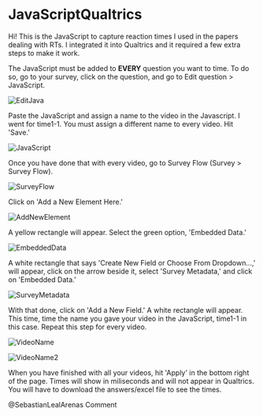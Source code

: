 # JavaScriptQualtrics

Hi! This is the JavaScript to capture reaction times I used in the papers dealing with RTs. I integrated it into Qualtrics and it required a few extra steps to make it work.


The JavaScript must be added to **EVERY** question you want to time. To do so, go to your survey, click on the question, and go to Edit question > JavaScript.

![EditJava](https://github.com/SebastianLealArenas/JavaScriptQualtrics/assets/129341907/fca658f3-63b7-4617-9281-d9f40f6aa5c6)

Paste the JavaScript and assign a name to the video in the Javascript. I went for time1-1. You must assign a different name to every video. Hit 'Save.'

![JavaScript](https://github.com/SebastianLealArenas/JavaScriptQualtrics/assets/129341907/ce8518a4-a527-4616-91e1-4a6b1f8b97b9)

Once you have done that with every video, go to Survey Flow (Survey > Survey Flow).

![SurveyFlow](https://github.com/SebastianLealArenas/JavaScriptQualtrics/assets/129341907/40774e46-9726-4555-a7c4-7a82bae2e496)

Click on 'Add a New Element Here.'

![AddNewElement](https://github.com/SebastianLealArenas/JavaScriptQualtrics/assets/129341907/4c570ed9-181b-42c5-9056-451a6482484d)

A yellow rectangle will appear. Select the green option, 'Embedded Data.'

![EmbeddedData](https://github.com/SebastianLealArenas/JavaScriptQualtrics/assets/129341907/0a0e29e6-30fa-42f2-8fec-c8ee108b67c9)

A white rectangle that says 'Create New Field or Choose From Dropdown...,' will appear, click on the arrow beside it, select 'Survey Metadata,' and click on 'Embedded Data.'

![SurveyMetadata](https://github.com/SebastianLealArenas/JavaScriptQualtrics/assets/129341907/651633cd-9c84-4488-a7e0-cafa3d8bbef7)

With that done, click on 'Add a New Field.' A white rectangle will appear. This time, time the name you gave your video in the JavaScript, time1-1 in this case. Repeat this step for every video.

![VideoName](https://github.com/SebastianLealArenas/JavaScriptQualtrics/assets/129341907/b96d740f-6845-4c45-91d0-bfd33a49b3db)

![VideoName2](https://github.com/SebastianLealArenas/JavaScriptQualtrics/assets/129341907/5fa3c551-afa0-4725-94f9-49dcb2282146)

When you have finished with all your videos, hit 'Apply' in the bottom right of the page. Times will show in miliseconds and will not appear in Qualtrics. You will have to download the answers/excel file to see the times. 


@SebastianLealArenas
Comment
